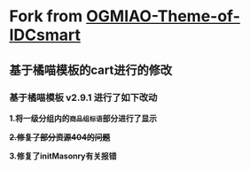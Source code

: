 # Fork from [OGMIAO-Theme-of-IDCsmart](https://github.com/DYMTHH/OGMIAO-Theme-of-IDCsmart)

## **基于橘喵模板的cart进行的修改**

### **基于橘喵模板 v2.9.1 进行了如下改动**

**1.将一级分组内的``商品组标语``部分进行了显示**

~~**2.修复了部分资源404的问题**~~

**3.修复了initMasonry有关报错**
